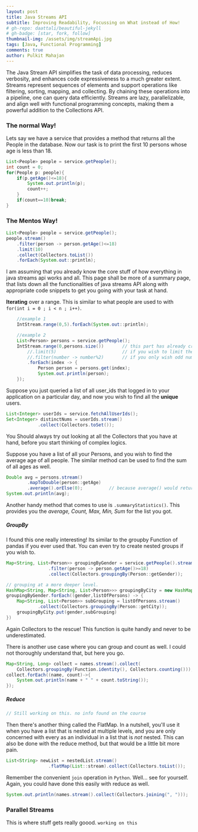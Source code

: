 ```yaml
---
layout: post
title: Java Streams API
subtitle: Improving Readability, Focussing on What instead of How!
# gh-repo: daattali/beautiful-jekyll
# gh-badge: [star, fork, follow]
thumbnail-img: /assets/img/streamApi.jpg
tags: [Java, Functional Programming]
comments: true
author: Pulkit Mahajan
---
```


The Java Stream API simplifies the task of data processing, reduces verbosity, and enhances code expressiveness to a much greater extent. Streams represent sequences of elements and support operations like filtering, sorting, mapping, and collecting. By chaining these operations into a pipeline, one can query data efficiently. Streams are lazy, parallelizable, and align well with functional programming concepts, making them a powerful addition to the Collections API.

### The normal Way!
Lets say we have a service that provides a method that returns all the People in the database. Now our task is to print the first 10 persons whose age is less than 18. 
```java
List<People> people = service.getPeople();
int count = 0; 
for(People p: people){
    if(p.getAge()<=18){
        System.out.println(p);
        count++;  
    }
    if(count==10)break;
} 
```

### The Mentos Way!
```java
List<People> people = service.getPeople(); 
people.stream()
    .filter(person -> person.getAge()<=18)
    .limit(10)
    .collect(Collectors.toList())
    .forEach(System.out::println); 
```

I am assuming that you already know the core stuff of how everything in java streams api works and all. This page shall be more of a summary page, that lists down all the functionalities of java streams API along with appropriate code snippets to get you going with your task at hand. 


**Iterating** over a range. This is similar to what people are used to with  
`for(int i = 0 ; i < n ; i++)`.  
```java
    //example 1
    IntStream.range(0,5).forEach(System.out::println); 

    //example 2
    List<Person> persons = service.getPeople(); 
    IntStream.range(0,persons.size())       // this part has already created a stream!
        //.limit(5)                         // if you wish to limit the output. 
        //.filter(number -> number%2)       // if you only wish odd numbers
        .forEach(index -> {
            Person person = persons.get(index); 
            System.out.println(person); 
    });
```

Suppose you just queried a list of all user_ids that logged in to your application on a particular day, and now you wish to find all the **unique** users. 
```java
List<Integer> userIds = service.fetchAllUserIds(); 
Set<Integer> distinctNums = userIds.stream()
            .collect(Collectors.toSet()); 
```
You Should always try out looking at all the Collectors that you have at hand, before you start thinking of complex logics.  

Suppose you have a list of all your Persons, and you wish to find the average age of all people. The similar method can be used to find the sum of all ages as well. 
```java
Double avg = persons.stream()
        .mapToDouble(person::getAge) 
        .average().orElse(0);          // because average() would return an Optional Object. 
System.out.println(avg); 
```
Another handy method that comes to use is `.summaryStatistics()`. This provides you the *average, Count, Max, Min, Sum* for the list you got. 

<!-- Find Any?? -->

##### GroupBy 
I found this one really interesting! Its similar to the groupby Function of pandas if you ever used that. 
You can even try to create nested groups if you wish to. 
```java
Map<String, List<Person>> groupingByGender = service.getPeople().stream()
                .filter(person -> person.getAge()>=18) 
                .collect(Collectors.groupingBy(Person::getGender)); 

// grouping at a more deeper level. 
HashMap<String, Map<String, List<Person>>> groupingByCity = new HashMap<>(); 
groupingByGender.forEach((gender,listOfPersons) -> {
    Map<String, List<Person>> subGrouping = listOfPersons.stream()
            .collect(Collectors.groupingBy(Person::getCity)); 
    groupingByCity.put(gender,subGrouping)
})
```
Again Collectors to the rescue! This function is quite handly and never to be underestimated. 

There is another use case where you can group and count as well. I could not thoroughly understand that, but here you go. 
```java
Map<String, Long> collect = names.stream().collect(
    Collectors.groupingBy(Function.identity(), Collectors.counting())); 
collect.forEach((name, count)->{
    System.out.println(name + " " + count.toString()); 
}); 
```

##### Reduce
```java
// Still working on this. no info found on the course
```

Then there's another thing called the FlatMap. In a nutshell, you'll use it when you have a list that is nested at multiple levels, and you are only concerned with every as an individual in a list that is *not* nested. This can also be done with the reduce method, but that would be a little bit more pain.
```java
List<String> newList = nestedList.stream()
                .flatMap(List::stream).collect(Collectors.toList()); 
```

Remember the convenient `join` operation in `Python`. Well... see for yourself. Again, you could have done this easily with reduce as well.  
```java
System.out.println(names.stream().collect(Collectors.joining(", "))); 
```

### Parallel Streams 
This is where stuff gets really goood. 
`working on this`







